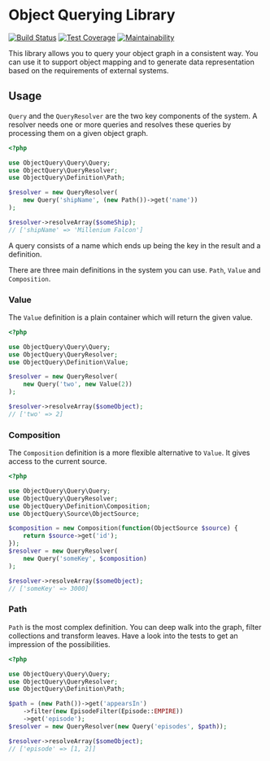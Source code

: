 Object Querying Library
=======================

[![Build Status](https://travis-ci.org/1blankz7/php-object-query.svg?branch=master)](https://travis-ci.org/1blankz7/php-object-query)
[![Test Coverage](https://api.codeclimate.com/v1/badges/7a8ca049f3de48523339/test_coverage)](https://codeclimate.com/github/1blankz7/php-object-query/test_coverage)
[![Maintainability](https://api.codeclimate.com/v1/badges/7a8ca049f3de48523339/maintainability)](https://codeclimate.com/github/1blankz7/php-object-query/maintainability)

This library allows you to query your object graph in a consistent way. You can use it to support object mapping and to
generate data representation based on the requirements of external systems.

## Usage

`Query` and the `QueryResolver` are the two key components of the system. A resolver needs one or more queries and
resolves these queries by processing them on a given object graph.

```php
<?php

use ObjectQuery\Query\Query;
use ObjectQuery\QueryResolver;
use ObjectQuery\Definition\Path;

$resolver = new QueryResolver(
    new Query('shipName', (new Path())->get('name'))
);

$resolver->resolveArray($someShip);
// ['shipName' => 'Millenium Falcon']
```

A query consists of a name which ends up being the key in the result and a definition.

There are three main definitions in the system you can use. `Path`, `Value` and `Composition`.

### Value

The `Value` definition is a plain container which will return the given value.

```php
<?php

use ObjectQuery\Query\Query;
use ObjectQuery\QueryResolver;
use ObjectQuery\Definition\Value;

$resolver = new QueryResolver(
    new Query('two', new Value(2))
);

$resolver->resolveArray($someObject);
// ['two' => 2]
```

### Composition

The `Composition` definition is a more flexible alternative to `Value`. It gives access to the current source.

```php
<?php

use ObjectQuery\Query\Query;
use ObjectQuery\QueryResolver;
use ObjectQuery\Definition\Composition;
use ObjectQuery\Source\ObjectSource;

$composition = new Composition(function(ObjectSource $source) {
    return $source->get('id');
});
$resolver = new QueryResolver(
    new Query('someKey', $composition)
);

$resolver->resolveArray($someObject);
// ['someKey' => 3000]
```

### Path

`Path` is the most complex definition. You can deep walk into the graph, filter collections and transform leaves. Have a
look into the tests to get an impression of the possibilities.

```php
<?php

use ObjectQuery\Query\Query;
use ObjectQuery\QueryResolver;
use ObjectQuery\Definition\Path;

$path = (new Path())->get('appearsIn')
    ->filter(new EpisodeFilter(Episode::EMPIRE))
    ->get('episode');
$resolver = new QueryResolver(new Query('episodes', $path));

$resolver->resolveArray($someObject);
// ['episode' => [1, 2]]
```
